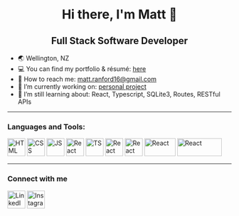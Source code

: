 <!--
**matthew-ranford/matthew-ranford** is a ✨ _special_ ✨ repository because its `README.md` (this file) appears on your GitHub profile.
-->
<h1 align="center"> Hi there, I'm Matt 👋</h1>
<h2 align="center">Full Stack Software Developer </h2> 

- 🌏 Wellington, NZ
- 💻 You can find my portfolio & résumé: <a href="https://matthew-ranford.github.io/portfolio/" target="_blank">here</a>
- 📧 How to reach me: <a href="mailto:matt.ranford16@gmail.com" target="blank">matt.ranford16@gmail.com</a>
- 🔭 I’m currently working on: <a href="https://github.com/matthew-ranford/item-tracker" target="blank">personal project</a>
- 🌱 I’m still learning about: React, Typescript, SQLite3, Routes, RESTful APIs

---

<h3 align="left"> Languages and Tools:</h3>
<p align="left">
<a href="https://react.dev/">
  <a href="https://www.w3schools.com/html/">
  <img src="https://cdn-icons-png.flaticon.com/512/919/919827.png" alt="HTML" width="40" height="40"></a>
<a href="https://www.w3schools.com/css/">
  <img src="https://cdn-icons-png.flaticon.com/512/919/919826.png" alt="CSS" width="40" height="40"></a>
  <a href="https://www.javascript.com/">
  <img src="https://cdn-icons-png.flaticon.com/512/5968/5968292.png" alt="JS" width="40" height="40"></a>
  <img src="https://www.svgrepo.com/show/452092/react.svg" alt="React" width="40" height="40"></a>
<a href="https://www.typescriptlang.org/">
  <img src="https://cdn-icons-png.flaticon.com/512/5968/5968381.png" alt="TS" width="40" height="40"></a>
<a href="https://git-scm.com/">
  <img src="https://upload.wikimedia.org/wikipedia/commons/thumb/3/3f/Git_icon.svg/1200px-Git_icon.svg.png" alt="React" width="40" height="40"></a>
<a href="https://nodejs.org/en">
  <img src="https://cdn-icons-png.flaticon.com/512/919/919825.png" alt="React" width="40" height="40"></a>
<a href="https://expressjs.com/">
  <img src="https://www.vectorlogo.zone/logos/expressjs/expressjs-ar21.png" alt="React" width="70" height="40"></a>
<a href="https://www.sqlite.org/index.html">
  <img src="https://static-00.iconduck.com/assets.00/sqlite-icon-2048x909-7nkrc3bm.png" alt="React" width="100" height="40">
</a>
</p>

---

<h3 align="left"> Connect with me</h3>
<p align="left">
  <a href='https://linkedin.com/in/matthew-ranford-23b759261/' target="blank"><img src="https://cdn1.iconfinder.com/data/icons/logotypes/32/circle-linkedin-512.png" alt="LinkedIn" width="40" height="40"></a>
<a href="https://www.instagram.com/mattranny/" target="blank"><img src="https://github.com/matthew-ranford/matthew-ranford/assets/122190913/8f39cd2e-9289-4b98-aea2-a571e364f01a" alt="Instagram" width="40" height="40"></a></p>
